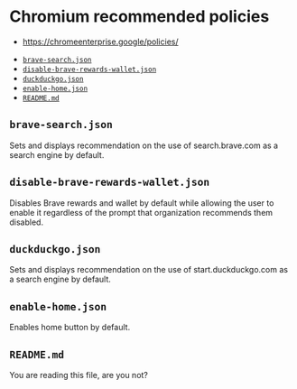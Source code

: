 # Chromium recommended policies

- https://chromeenterprise.google/policies/

<!-- editorconfig-checker-disable -->
<!-- prettier-ignore-start -->

<!-- START doctoc generated TOC please keep comment here to allow auto update -->
<!-- DON'T EDIT THIS SECTION, INSTEAD RE-RUN doctoc TO UPDATE -->

- [`brave-search.json`](#brave-searchjson)
- [`disable-brave-rewards-wallet.json`](#disable-brave-rewards-walletjson)
- [`duckduckgo.json`](#duckduckgojson)
- [`enable-home.json`](#enable-homejson)
- [`README.md`](#readmemd)

<!-- END doctoc generated TOC please keep comment here to allow auto update -->

<!-- prettier-ignore-end -->
<!-- editorconfig-checker-enable -->

## `brave-search.json`

Sets and displays recommendation on the use of search.brave.com as a search engine by default.

## `disable-brave-rewards-wallet.json`

Disables Brave rewards and wallet by default while allowing the user to enable
it regardless of the prompt that organization recommends them disabled.

## `duckduckgo.json`

Sets and displays recommendation on the use of start.duckduckgo.com as a search engine by default.

## `enable-home.json`

Enables home button by default.

## `README.md`

You are reading this file, are you not?
